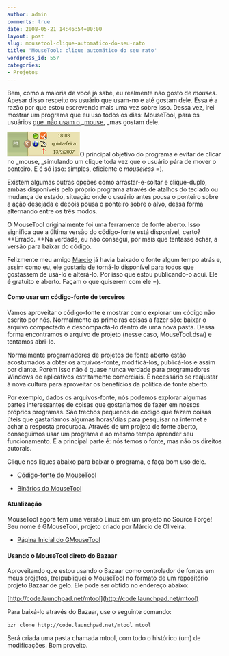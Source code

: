 ```yaml
---
author: admin
comments: true
date: 2008-05-21 14:46:54+00:00
layout: post
slug: mousetool-clique-automatico-do-seu-rato
title: 'MouseTool: clique automático do seu rato'
wordpress_id: 557
categories:
- Projetos
---
```


Bem, como a maioria de você já sabe, eu realmente não gosto de _mouses_. Apesar disso respeito os usuário que usam-no e até gostam dele. Essa é a razão por que estou escrevendo mais uma vez sobre isso. Dessa vez, irei mostrar um programa que eu uso todos os dias: MouseTool, para os usuários [que  não usam o ](http://www.codinghorror.com/blog/archives/000825.html)_[mouse](http://www.codinghorror.com/blog/archives/000825.html), _mas gostam dele.



[![MouseTool no tray](../public/uploads/mousetool-tray.png)](../public/uploads/mousetool-tray.png)O principal objetivo do programa é evitar de clicar no _mouse, _simulando um clique toda vez que o usuário pára de mover o ponteiro. E é só isso: simples, eficiente e _mouseless_ =).

Existem algumas outras opções como arrastar-e-soltar e clique-duplo, ambas disponíveis pelo próprio programa através de atalhos do teclado ou mudança de estado, situação onde o usuário antes pousa o ponteiro sobre a ação desejada e depois pousa o ponteiro sobre o alvo, dessa forma alternando entre os três modos.

O MouseTool originalmente foi uma ferramente de fonte aberto. Isso significa que a última versão do código-fonte está disponível, certo? **Errado. **Na verdade, eu não consegui, por mais que tentasse achar,  a versão para baixar do código.

Felizmente meu amigo [Marcio](http://marcioandreyoliveira.blogspot.com/) já havia baixado o fonte algum tempo atrás e, assim como eu, ele gostaria de torná-lo disponível para todos que gostassem de usá-lo e alterá-lo. Por isso que estou publicando-o aqui. Ele é gratuito e aberto. Façam o que quiserem com ele =).


#### Como usar um código-fonte de terceiros


Vamos aproveitar o código-fonte e mostrar como explorar um código não escrito por nós. Normalmente as primeiras coisas a fazer são: baixar o arquivo compactado e descompactá-lo dentro de uma nova pasta. Dessa forma encontramos o arquivo de projeto (nesse caso, MouseTool.dsw) e tentamos abri-lo.

Normalmente programadores de projetos de fonte aberto estão acostumados a obter os arquivos-fonte, modificá-los, publicá-los e assim por diante. Porém isso não é quase nunca verdade para programadores Windows de aplicativos estritamente comerciais. É necessário se reajustar à nova cultura para aproveitar os benefícios da política de fonte aberto.

Por exemplo, dados os arquivos-fonte, nós podemos explorar algumas partes interessantes de coisas que gostaríamos de fazer em nossos próprios programas. São trechos pequenos de código que fazem coisas úteis que gastaríamos algumas horas/dias para pesquisar na internet e achar a resposta procurada. Através de um projeto de fonte aberto, conseguimos usar um programa e ao mesmo tempo aprender seu funcionamento. E a principal parte é: nós temos o fonte, mas não os direitos autorais.

Clique nos liques abaixo para baixar o programa, e faça bom uso dele.



	
  * [Código-fonte do MouseTool ](../public/uploads/src-mtool-v31.7z)

	
  * [Binários do MouseTool ](../public/uploads/bin-mtool-v31.7z)




####  Atualização


MouseTool agora tem uma versão Linux em um projeto no Source Forge! Seu nome é GMouseTool, projeto criado por Márcio de Oliveira.



	
  * [Página Inicial do ](http://gmousetool.sourceforge.net/)[GMouseTool ](http://gmousetool.sourceforge.net/)




#### Usando o MouseTool direto do Bazaar


Aproveitando que estou usando o Bazaar como controlador de fontes em meus projetos, (re)publiquei o MouseTool no formato de um repositório projeto Bazaar de gelo. Ele pode ser obtido no endereço abaixo:

[http://code.launchpad.net/mtool](http://code.launchpad.net/mtool)

Para baixá-lo através do Bazaar, use o seguinte comando:

    
    bzr clone http://code.launchpad.net/mtool mtool


Será criada uma pasta chamada mtool, com todo o histórico (um) de modificações. Bom proveito.
